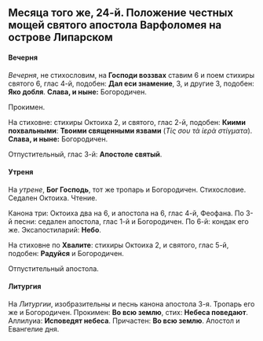 
## Месяца того же, 24-й. Положение честных мощей святого апостола Варфоломея на острове Липарском

#### Вечерня

*Вечерня*, не стихословим, на **Господи воззвах** ставим 6 и поем
стихиры святого 6, глас 4-й, подобен: **Дал еси знамение**, 3, 
и другие 3, подобен: **Яко добля**. **Слава, и ныне:** Богородичен.
 
Прокимен.

На стиховне: стихиры Октоиха 2, и святого, глас 2-й, подобен: 
**Киими похвальными**: **Твоими священными язвами** (*Τίς σου τὰ ἱερὰ στίγματα*). 
**Слава, и ныне:** Богородичен.

Отпустительный, глас 3-й: **Апостоле святый**.

#### Утреня

На *утрене*, **Бог Господь**, тот же тропарь и Богородичен. 
Стихословие. Седален Октоиха. Чтение. 

Канона три: Октоиха два на 6, и апостола на 6, глас 4-й, Феофана. 
По 3-й песни: седален апостола, глас 1-й и Богородичен. 
По 6-й: кондак его же. 
Эксапостиларий: **Небо**.

На стиховне по **Хвалите**: стихиры Октоиха 2, и святого, глас 5-й, 
подобен: **Радуйся** и Богородичен.

Отпустительный апостола. 
 
#### Литургия

На *Литургии*, изобразительны и песнь канона апостола 3-я. Тропарь его же и Богородичен. 
Прокимен: **Во всю землю**, стих: **Небеса поведают**. 
Аллилуиа: **Исповедят небеса**. Причастен: **Во всю землю**. 
Апостол и Евангелие дня.
